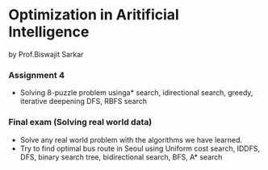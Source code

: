 # Optimization in Aritificial Intelligence
by Prof.Biswajit Sarkar


### Assignment 4
- Solving 8-puzzle problem usinga* search, idirectional search, greedy, iterative deepening DFS, RBFS search


### Final exam (Solving real world data)
- Solve any real world problem with the algorithms we have learned.
- Try to find optimal bus route in Seoul using Uniform cost search, IDDFS, DFS, binary search tree, bidirectional search, BFS, A* search
